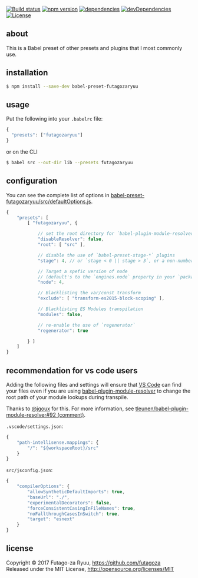 [![Build status](https://api.travis-ci.org/futagoza/babel-preset-futagozaryuu.svg?branch=master)](https://travis-ci.org/futagoza/babel-preset-futagozaryuu)
[![npm version](https://img.shields.io/npm/v/babel-preset-futagozaryuu.svg)](https://www.npmjs.com/package/babel-preset-futagozaryuu)
[![dependencies](https://img.shields.io/david/futagoza/babel-preset-futagozaryuu.svg)](https://david-dm.org/futagoza/babel-preset-futagozaryuu)
[![devDependencies](https://img.shields.io/david/dev/futagoza/babel-preset-futagozaryuu.svg)](https://david-dm.org/futagoza/babel-preset-futagozaryuu#info=devDependencies)
[![License](https://img.shields.io/badge/license-mit-blue.svg)](https://opensource.org/licenses/MIT)

## about

This is a Babel preset of other presets and plugins that I most commonly use.

## installation

```bash
$ npm install --save-dev babel-preset-futagozaryuu
```

## usage

Put the following into your `.babelrc` file:

```js
{
  "presets": ["futagozaryuu"]
}
```

or on the CLI

```bash
$ babel src --out-dir lib --presets futagozaryuu
```

## configuration

You can see the complete list of options in [babel-preset-futagozaryuu/src/defaultOptions.js](https://github.com/futagoza/babel-preset-futagozaryuu/blob/master/src/defaultOptions.js).

```js
{
    "presets": [
        [ "futagozaryuu", {

            // set the root directory for `babel-plugin-module-resolver` to use
            "disableResolver": false,
            "root": [ "src" ],

            // disable the use of `babel-preset-stage-*` plugins
            "stage": 4, // or `stage < 0 || stage > 3`, or a non-number value

            // Target a spefic version of node
            // (default's to the `engines.node` property in your `package.json`, or `current`)
            "node": 4,

            // Blacklisting the var/const transform
            "exclude": [ "transform-es2015-block-scoping" ],

            // Blacklisting ES Modules transpilation
            "modules": false,

            // re-enable the use of `regenerator`
            "regenerator": true

        } ]
    ]
}
```

## recommendation for vs code users

Adding the following files and settings will ensure that [VS Code](https://code.visualstudio.com/) can find your files even if you are using [babel-plugin-module-resolver](https://www.npmjs.com/package/babel-plugin-module-resolver) to change the root path of your module lookups during transpile.

Thanks to [@jgoux](https://github.com/jgoux) for this. For more information, see [tleunen/babel-plugin-module-resolver#92 (comment)](https://github.com/tleunen/babel-plugin-module-resolver/issues/92#issuecomment-285755384).

`.vscode/settings.json`:
```js
{
    "path-intellisense.mappings": {
        "/": "${workspaceRoot}/src"
    }
}
```

`src/jsconfig.json`:
```js
{
    "compilerOptions": {
        "allowSyntheticDefaultImports": true,
        "baseUrl": "./",
        "experimentalDecorators": false,
        "forceConsistentCasingInFileNames": true,
        "noFallthroughCasesInSwitch": true,
        "target": "esnext"
    }
}
```

## license

Copyright © 2017 Futago-za Ryuu, https://github.com/futagoza<br />
Released under the MIT License, http://opensource.org/licenses/MIT
